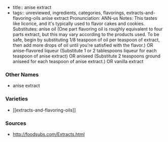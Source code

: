 - title:: anise extract
- tags:: unreviewed, ingredients, categories, flavorings, extracts-and-flavoring-oils
anise extract Pronunciation: ANN-us Notes: This tastes like licorice, and it's typically used to flavor cakes and cookies. Substitutes: anise oil (One part flavoring oil is roughly equivalent to four parts extract, but this may vary according to the products used. To be safe, begin by substituting 1/8 teaspoon of oil per teaspoon of extract, then add more drops of oil until you're satisfied with the flavor.) OR anise-flavored liqueur (Substitute 1 or 2 tablespoons liqueur for each teaspoon of anise extract) OR aniseed (Substitute 2 teaspoons ground aniseed for each teaspoon of anise extract.) OR vanilla extract

### Other Names

* anise extract

### Varieties

* [[extracts-and-flavoring-oils]]

### Sources
* http://foodsubs.com/Extracts.html
